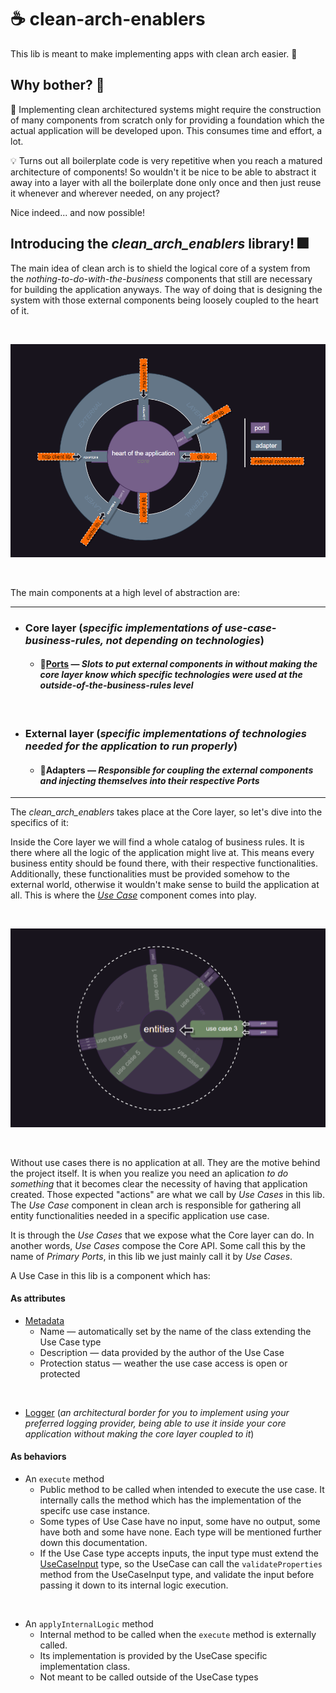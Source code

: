 # ☕ clean-arch-enablers
This lib is meant to make implementing apps with clean arch easier. :pinched_fingers:
<br>

## Why bother? 🤔

🤕 Implementing clean architectured systems might require the construction of many components from scratch only for providing a foundation which the actual application will be developed upon. This consumes time and effort, a lot. 

💡 Turns out all boilerplate code is very repetitive when you reach a matured architecture of components! So wouldn't it be nice to be able to abstract it away into a layer with all the boilerplate done only once and then just reuse it whenever and wherever needed, on any project? 

Nice indeed... and now possible!

## Introducing the _clean_arch_enablers_ library! 🎆

The main idea of clean arch is to shield the logical core of a system from the _nothing-to-do-with-the-business_ components that still are necessary for building the application anyways. The way of doing that is designing the system with those external components being loosely coupled to the heart of it. 

<br>

![high-level-clean-arch-components](https://github.com/lucioalmeidastockio/clean-arch-enablers/blob/7-readme-content/high-level-clean-arch-components.png)

<br>

The main components at a high level of abstraction are:

- - - -
- ### Core layer (_specific implementations of use-case-business-rules, not depending on technologies_)
  - #### 🚪[Ports](https://github.com/lucioalmeidastockio/clean-arch-enablers/tree/7-readme-content/src/main/java/br/com/stockio/ports) — _Slots to put external components in without making the core layer know which specific technologies were used at the outside-of-the-business-rules level_

<br>

- ### External layer (_specific implementations of technologies needed for the application to run properly_)
  - #### 🔌Adapters — _Responsible for coupling the external components and injecting themselves into their respective Ports_  
- - - -

The _clean_arch_enablers_ takes place at the Core layer, so let's dive into the specifics of it:

Inside the Core layer we will find a whole catalog of business rules. It is there where all the logic of the application might live at. This means every business entity should be found there, with their respective functionalities. Additionally, these functionalities must be provided somehow to the external world, otherwise it wouldn't make sense to build the application at all. This is where the _[Use Case](https://github.com/lucioalmeidastockio/clean-arch-enablers/tree/7-readme-content/src/main/java/br/com/stockio/use_cases)_ component comes into play.

<br>

![introducing use case components](https://github.com/lucioalmeidastockio/clean-arch-enablers/blob/7-readme-content/diving-into-core-layer-pt1.png)

<br>

Without use cases there is no application at all. They are the motive behind the project itself. It is when you realize you need an aplication _to do something_ that it becomes clear the necessity of having that application created. Those expected "actions" are what we call by _Use Cases_ in this lib. The _Use Case_ component in clean arch is responsible for gathering all entity functionalities needed in a specific application use case.

It is through the _Use Cases_ that we expose what the Core layer can do. In another words, _Use Cases_ compose the Core API. Some call this by the name of _Primary Ports_, in this lib we just mainly call it by _Use Cases_.

A Use Case in this lib is a component which has:

#### As attributes
- [Metadata](https://github.com/lucioalmeidastockio/clean-arch-enablers/blob/7-readme-content/src/main/java/br/com/stockio/use_cases/metadata/UseCaseMetadata.java)
  - Name — automatically set by the name of the class extending the Use Case type
  - Description — data provided by the author of the Use Case
  - Protection status — weather the use case access is open or protected

<br>

- [Logger](https://github.com/lucioalmeidastockio/clean-arch-enablers/blob/7-readme-content/src/main/java/br/com/stockio/loggers/Logger.java) (_an architectural border for you to implement using your preferred logging provider, being able to use it inside your core application without making the core layer coupled to it_)

#### As behaviors
- An `execute` method
  - Public method to be called when intended to execute the use case. It internally calls the method which has the implementation of the specifc use case instance.
  - Some types of Use Case have no input, some have no output, some have both and some have none. Each type will be mentioned further down this documentation.
  - If the Use Case type accepts inputs, the input type must extend the [UseCaseInput](https://github.com/lucioalmeidastockio/clean-arch-enablers/blob/7-readme-content/src/main/java/br/com/stockio/use_cases/io/UseCaseInput.java) type, so the UseCase can call the `validateProperties` method from the UseCaseInput type, and validate the input before passing it down to its internal logic execution.

<br>

- An `applyInternalLogic` method
  - Internal method to be called when the `execute` method is externally called. 
  - Its implementation is provided by the UseCase specific implementation class.
  - Not meant to be called outside of the UseCase types
